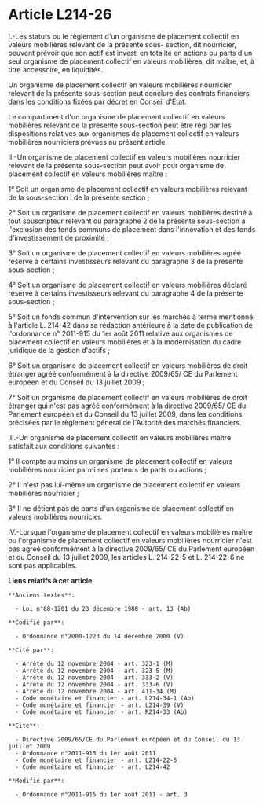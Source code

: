 # Article L214-26

I.-Les statuts ou le règlement d'un organisme de placement collectif en valeurs mobilières relevant de la présente sous-
section, dit nourricier, peuvent prévoir que son actif est investi en totalité en actions ou parts d'un seul organisme de
placement collectif en valeurs mobilières, dit maître, et, à titre accessoire, en liquidités. 

Un organisme de placement collectif en valeurs mobilières nourricier relevant de la présente sous-section peut conclure des
contrats financiers dans les conditions fixées par décret en Conseil d'Etat. 

Le compartiment d'un organisme de placement collectif en valeurs mobilières relevant de la présente sous-section peut être
régi par les dispositions relatives aux organismes de placement collectif en valeurs mobilières nourriciers prévues au
présent article. 

II.-Un organisme de placement collectif en valeurs mobilières nourricier relevant de la présente sous-section peut avoir pour
organisme de placement collectif en valeurs mobilières maître : 

1° Soit un organisme de placement collectif en valeurs mobilières relevant de la sous-section I de la présente section ; 

2° Soit un organisme de placement collectif en valeurs mobilières destiné à tout souscripteur relevant du paragraphe 2 de la
présente sous-section à l'exclusion des fonds communs de placement dans l'innovation et des fonds d'investissement de
proximité ; 

3° Soit un organisme de placement collectif en valeurs mobilières agréé réservé à certains investisseurs relevant du
paragraphe 3 de la présente sous-section ; 

4° Soit un organisme de placement collectif en valeurs mobilières déclaré réservé à certains investisseurs relevant du
paragraphe 4 de la présente sous-section ; 

5° Soit un fonds commun d'intervention sur les marchés à terme mentionné à l'article L. 214-42 dans sa rédaction antérieure à
la date de publication de l'ordonnance n° 2011-915 du 1er août 2011 relative aux organismes de placement collectif en valeurs
mobilières et à la modernisation du cadre juridique de la gestion d'actifs ; 

6° Soit un organisme de placement collectif en valeurs mobilières de droit étranger agréé conformément à la directive
2009/65/ CE du Parlement européen et du Conseil du 13 juillet 2009 ; 

7° Soit un organisme de placement collectif en valeurs mobilières de droit étranger qui n'est pas agréé conformément à la
directive 2009/65/ CE du Parlement européen et du Conseil du 13 juillet 2009, dans les conditions précisées par le règlement
général de l'Autorité des marchés financiers. 

III.-Un organisme de placement collectif en valeurs mobilières maître satisfait aux conditions suivantes : 

1° Il compte au moins un organisme de placement collectif en valeurs mobilières nourricier parmi ses porteurs de parts ou
actions ; 

2° Il n'est pas lui-même un organisme de placement collectif en valeurs mobilières nourricier ; 

3° Il ne détient pas de parts d'un organisme de placement collectif en valeurs mobilières nourricier. 

IV.-Lorsque l'organisme de placement collectif en valeurs mobilières maître ou l'organisme de placement collectif en valeurs
mobilières nourricier n'est pas agréé conformément à la directive 2009/65/ CE du Parlement européen et du Conseil du 13
juillet 2009, les articles L. 214-22-5 et L. 214-22-6 ne sont pas applicables.

**Liens relatifs à cet article**

	**Anciens textes**:

	  - Loi n°88-1201 du 23 décembre 1988 - art. 13 (Ab)

	**Codifié par**:

	  - Ordonnance n°2000-1223 du 14 décembre 2000 (V)

	**Cité par**:

	  - Arrêté du 12 novembre 2004 - art. 323-1 (M)
	  - Arrêté du 12 novembre 2004 - art. 323-5 (M)
	  - Arrêté du 12 novembre 2004 - art. 333-2 (V)
	  - Arrêté du 12 novembre 2004 - art. 333-6 (V)
	  - Arrêté du 12 novembre 2004 - art. 411-34 (M)
	  - Code monétaire et financier - art. L214-34-1 (Ab)
	  - Code monétaire et financier - art. L214-39 (V)
	  - Code monétaire et financier - art. R214-33 (Ab)

	**Cite**:

	  - Directive 2009/65/CE du Parlement européen et du Conseil du 13 juillet 2009
	  - Ordonnance n°2011-915 du 1er août 2011
	  - Code monétaire et financier - art. L214-22-5
	  - Code monétaire et financier - art. L214-42

	**Modifié par**:

	  - Ordonnance n°2011-915 du 1er août 2011 - art. 3
